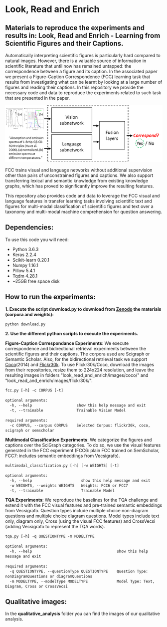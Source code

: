 # Look, Read and Enrich

## Materials to reproduce the experiments and results in: Look, Read and Enrich - Learning from Scientific Figures and their Captions.

Automatically interpreting scientific figures is particularly hard compared to natural images. However, there is a valuable source of information in scientific literature that until now has remained untapped: the correspondence between a figure and its caption. In the associated paper we present a Figure-Caption Correspondence (FCC) learning task that results from investigating what can be learnt by looking at a large number of figures and reading their captions. In this repository we provide the necessary code and data to reproduce the experiments related to such task that are presented in the paper.

<img src="./architecture diagrams/2-branch_nn_FCC_arch_final.png" width="2000">

FCC trains visual and language networks without additional supervision other than pairs of unconstrained figures and captions. We also support transferring lexical and semantic knowledge from existing knowledge graphs, which has proved to significantly improve the resulting features. 

This repository also provides code and data to leverage the FCC visual and language features in transfer learning tasks involving scientific text and figures for multi-modal classification of scientific figures and text over a taxonomy and multi-modal machine comprehension for question answering. 

## Dependencies:
To use this code you will need:

* Python 3.6.3
* Keras 2.2.4
* Scikit-learn 0.20.1
* Numpy 1.16.1
* Pillow 5.4.1
* Tqdm 4.28.1
* ~25GB free space disk

## How to run the experiments:

**1. Execute the script download.py to download from [Zenodo](https://zenodo.org/record/3258126) the materials (corpora and weights):**

```
python download.py
```

**2. Use the different python scripts to execute the experiments.**

**Figure-Caption Correspondance Experiments**: We execute correspondence and bidirectional retrieval experiments between the scientific figures and their captions. The corpora used are Scigraph or Semantic Scholar. Also, for the bidirectional retrieval task we support [Coco](http://cocodataset.org/#download)(2014)  and [Flickr30k](http://shannon.cs.illinois.edu/DenotationGraph/). To use Flickr30k/Coco, download the images from their repositories, resize them to 224x224 resolution, and leave the resulting images in folders "look_read_and_enrich/images/coco/" and "look_read_and_enrich/images/flickr30k/".

```
fcc.py [-h] -c CORPUS [-t]

optional arguments:
  -h, --help                    show this help message and exit
  -t, --trainable               Trainable Vision Model

required arguments:
  -c CORPUS, --corpus CORPUS    Selected Corpus: flickr30k, coco, scigraph or semscholar
```

**Multimodal Classification Experiments**: We categorize the figures and captions over the SciGraph categories. To do so, we use the visual features generated in the FCC experiment (FCC6: plain FCC trained on SemScholar, FCC7: includes semantic embeddings from Vecsigrafo).

```
multimodal_classification.py [-h] [-w WEIGHTS] [-t]

optional arguments:
  -h, --help                      show this help message and exit
  -w WEIGHTS, --weights WEIGHTS   Weights: FCC6 or FCC7
  -t, --trainable                 Trainable Model
```

**TQA Experiments**: We reproduce the baselines for the TQA challenge and extend it with the FCC visual features and pre-trained semantic embeddings from Vecsigrafo. Question types include multiple choice non-diagram questions and multiple choice diagram questions. Model types include text only, diagram only, Cross (using the visual FCC features) and CrossVecsi (adding Vecsigrafo to represent the TQA words).

```
tqa.py [-h] -q QUESTIONTYPE -m MODELTYPE

optional arguments:
  -h, --help                                      show this help message and exit

required arguments:
  -q QUESTIONTYPE, --questionType QUESTIONTYPE    Question Type: nonDiagramQuestions or diagramQuestions
  -m MODELTYPE, --modelType MODELTYPE             Model Type: Text, Diagram, Cross or CrossVecsi
```

## Qualitative images:
In the **qualitative_analysis** folder you can find the images of our qualitative analysis.
